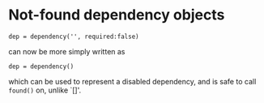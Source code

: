# Not-found dependency objects

```meson
dep = dependency('', required:false)
```

can now be more simply written as

```meson
dep = dependency()
```

which can be used to represent a disabled dependency, and is safe to call
`found()` on, unlike `[]'.
